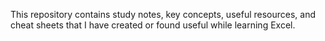 This repository contains study notes, key concepts, useful resources, and cheat sheets that I have created or found useful while learning Excel.
